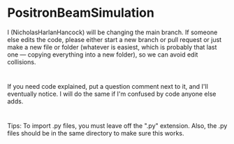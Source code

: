 # PositronBeamSimulation
I (NicholasHarlanHancock) will be changing the main branch. If someone else edits the code, please either start a new branch or pull request or just make a new file or folder (whatever is easiest, which is probably that last one — copying everything into a new folder), so we can avoid edit collisions.
#
If you need code explained, put a question comment next to it, and I'll eventually notice.
I will do the same if I'm confused by code anyone else adds.
#
Tips:
To import .py files, you must leave off the ".py" extension. Also, the .py files should be in the same directory to make sure this works.
